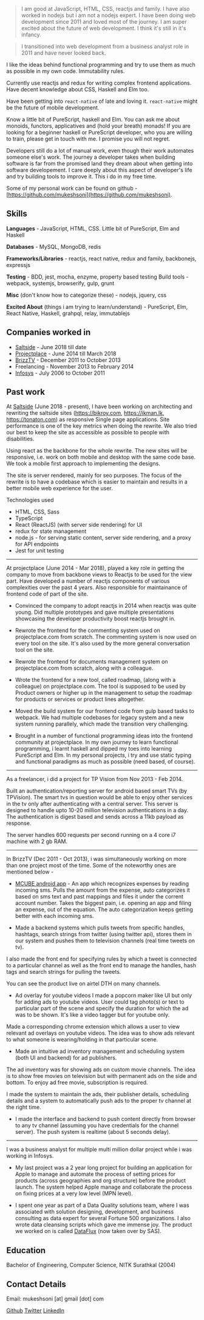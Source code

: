 > I am good at JavaScript, HTML, CSS, reactjs and family. I have also worked in nodejs but i am not a nodejs expert. I have been doing web development since 2011 and loved most of the journey. I am super excited about the future of web development. I think it's still in it's infancy.

> I transitioned into web development from a business analyst role in 2011 and have never looked back.

I like the ideas behind functional programming and try to use them as much as possible in my own code. Immutability rules.

Currently use reactjs and redux for writing complex frontend applications. Have decent knowledge about CSS, Haskell and Elm too.

Have been getting into `react-native` of late and loving it. `react-native` might be the future of mobile development.

Know a little bit of PureScript, haskell and Elm. You can ask me about monoids, functors, applicatives and (hold your breath) monads! If you are looking for a beginner haskell or PureScript developer, who you are willing to train, please get in touch with me. I promise you will not regret.

Developers still do a lot of manual work, even though their work automates someone else's work. The journey a developer takes when building software is far from the promised land they dream about when getting into software developement. I care deeply about this aspect of developer's life and try building tools to improve it. This i do in my free time.

Some of my personal work can be found on github - [https://github.com/mukeshsoni](https://github.com/mukeshsoni).

## Skills

**Languages** - JavaScript, HTML, CSS. Little bit of PureScript, Elm and Haskell

**Databases** - MySQL, MongoDB, redis

**Frameworks/Libraries** - reactjs, react native, redux and family, backbonejs, expressjs

**Testing** - BDD, jest, mocha, enzyme, property based testing
Build tools - webpack, systemjs, browserify, gulp, grunt

**Misc** (don't know how to categorize these) - nodejs, jquery, css

**Excited About** (things i am trying to learn/understand) - PureScript, Elm, React Native, Haskell, grahpql, relay, immutablejs

## Companies worked in

* <a href='https://saltside.se' target='_blank'>Saltside</a> - June 2018 till date
* <a href='https://projectplace.com' target='_blank'>Projectplace</a> - June 2014 till March 2018
* <a href='http://brizztv.com' target='_blank'>BrizzTV</a> - December 2011 to October 2013
* Freelancing - November 2013 to February 2014
* <a href='https://www.infosys.com' target='_blank'>Infosys</a> - July 2006 to October 2011

## Past work

At [Saltside](https://saltside.se/) (June 2018 - present), I have been working on architecting and rewriting the saltside sites (https://bikroy.com, https://ikman.lk, https://tonaton.com) as responsive Single page applications. Site performance is one of the key metrics when doing the rewrite. We also tried our best to keep the site as accessible as possible to people with disabilities.

Using react as the backbone for the whole rewrite. The new sites will be responsive, i.e. work on both mobile and desktop with the same code base. We took a mobile first approach to implementing the designs.

The site is server rendered, mainly for seo purposes.
The focus of the rewrite is to have a codebase which is easier to maintain and results in a better mobile web experience for the user.

Technologies used

* HTML, CSS, Sass
* TypeScript
* React (ReactJS) (with server side rendering) for UI
* redux for state management
* node.js - for serving static content, server side rendering, and a proxy for API endpoints
* Jest for unit testing

---

At projectplace (June 2014 - Mar 2018), played a key role in getting the company to move from backbone views to Reactjs to be used for the view part. Have developed a number of reactjs components of various complexities over the past 4 years. Also responsible for maintainance of frontend code of part of the site.

* Convinced the company to adopt reactjs in 2014 when reactjs was quite young. Did multiple prototypes and gave multiple presentations showcasing the developer productivity boost reactjs brought in.

* Rewrote the frontend for the commenting system used on projectplace.com from scratch. The commenting system is now used on every tool on the site. It's also used by the more general conversation tool on the site.

* Rewrote the frontend for documents management system on projectplace.com from scratch, along with a colleague.

* Wrote the frontend for a new tool, called roadmap, (along with a colleague) on projectplace.com. The tool is supposed to be used by Product owners or higher up in the management to setup the roadmap for products or services or product lines altogether.

* Moved the build system for our frontend code from gulp based tasks to webpack. We had multiple codebases for legacy system and a new system running parallely, which made the transition very challenging.

* Brought in a number of functional programming ideas into the frontend community at projectplace. In my own journey to learn functional programming, i learnt haskell and dipped my toes into learning PureScript and Elm. In my personal projects, i try and use static typing and functional paradigms as much as possible (need based, of course).

---

As a freelancer, i did a project for TP Vision from Nov 2013 - Feb 2014.

Built an authentication/reporting server for android based smart TVs (by TPVision). The smart tvs in question would be able to enjoy other services in the tv only after authenticating with a central server. This server is designed to handle upto 10-20 million television authentications in a day. The authentication is digest based and sends across a 11kb payload as response.

The server handles 600 requests per second running on a 4 core i7 machine with 2 gb RAM.

---

In BrizzTV (Dec 2011 - Oct 2013), i was simultaneously working on more than one project most of the time. Some of the noteworthy ones are mentioned below -

* [MCUBE android app](https://play.google.com/store/apps/details?id=com.brizztv.mcube) - An app which recognizes expenses by reading incoming sms. Pulls the amount from the expense, auto categorizes it based on sms text and past mappings and files it under the corrent account number. Takes the biggest pain, i.e. opening an app and filing an expense, out of the equation. The auto categorization keeps getting better with each incoming sms.

* Made a backend systems which pulls tweets from specific handles, hashtags, search strings from twitter (using twitter api), stores them in our system and pushes them to television channels (real time tweets on tv).

I also made the front end for specifying rules by which a tweet is connected to a particular channel as well as the front end to manage the handles, hash tags and search strings for pulling the tweets.

You can see the product live on airtel DTH on many channels.

* Ad overlay for youtube videos
  I made a popcorn maker like UI but only for adding ads to youtube videos. User could tag photo(s) or text to particular part of the scene and specify the duration for which the ad was to be shown. It's like a video tagger but for youtube only.

Made a corresponding chrome extension which allows a user to view relevant ad overlays on youtube videos. The idea was to show ads relevant to what someone is wearing/holding in that particular scene.

* Made an intuitive ad inventory management and scheduling system (both UI and backend) for ad publishers.

The ad inventory was for showing ads on custom movie channels. The idea is to show free movies on television but with permanent ads on the side and bottom. To enjoy ad free movie, subscription is required.

I made the system to maintain the ads, their publisher details, scheduling details and a system to automatically push ads to the proper tv channel at the right time.

* I made the interface and backend to push content directly from browser to any tv channel (assuming you have credentials for the channel server). The push system is realtime (about 5 seconds delay).

---

I was a business analyst for multiple multi million dollar project while i was working in Infosys.

* My last project was a 2 year long project for building an application for Apple to manage and automate the process of setting prices for products (across geographies and org structure) before the product launch. The system helped Apple manage and collaborate the process on fixing prices at a very low level (MPN level).

* I spent one year as part of a Data Quality solutions team, where I was associated with solution designing, development, and business consulting as data expert for several Fortune 500 organizations. I also wrote data cleansing scripts which gave me immense joy. The product we worked on is called [DataFlux](http://support.sas.com/software/products/dataflux/) (now taken over by SAS).

## Education

Bachelor of Engineering, Computer Science, NITK Surathkal (2004)

## Contact Details

Email: mukeshsoni [at] gmail [dot] com

[Github](https://github.com/mukeshsoni 'Some stuff on github')
[Twitter](https://twitter.com/mukeshsoni 'Find me on twitter!')
[LinkedIn](http://www.linkedin.com/profile/view?id=12151475 'LinkedIn too, sigh :(')
